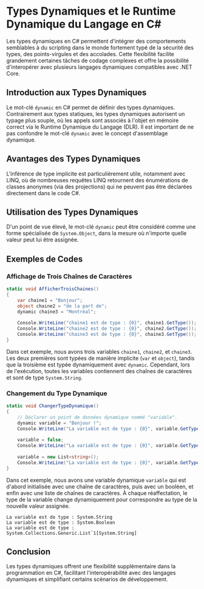 # Types Dynamiques et le Runtime Dynamique du Langage en C#

Les types dynamiques en C# permettent d'intégrer des comportements semblables à du scripting dans le monde fortement typé de la sécurité des types, des points-virgules et des accolades. Cette flexibilité facilite grandement certaines tâches de codage complexes et offre la possibilité d'interopérer avec plusieurs langages dynamiques compatibles avec .NET Core.

## Introduction aux Types Dynamiques

Le mot-clé `dynamic` en C# permet de définir des types dynamiques. Contrairement aux types statiques, les types dynamiques autorisent un typage plus souple, où les appels sont associés à l'objet en mémoire correct via le Runtime Dynamique du Langage (DLR). Il est important de ne pas confondre le mot-clé `dynamic` avec le concept d'assemblage dynamique.

## Avantages des Types Dynamiques

L'inférence de type implicite est particulièrement utile, notamment avec LINQ, où de nombreuses requêtes LINQ retournent des énumérations de classes anonymes (via des projections) qui ne peuvent pas être déclarées directement dans le code C#.

## Utilisation des Types Dynamiques

D'un point de vue élevé, le mot-clé `dynamic` peut être considéré comme une forme spécialisée de `System.Object`, dans la mesure où n'importe quelle valeur peut lui être assignée.

## Exemples de Codes

### Affichage de Trois Chaînes de Caractères

```csharp
static void AfficherTroisChaines()
{
    var chaine1 = "Bonjour";
    object chaine2 = "de la part de";
    dynamic chaine3 = "Montréal";
    
    Console.WriteLine("chaine1 est de type : {0}", chaine1.GetType());
    Console.WriteLine("chaine2 est de type : {0}", chaine2.GetType());
    Console.WriteLine("chaine3 est de type : {0}", chaine3.GetType());
}
```

Dans cet exemple, nous avons trois variables `chaine1`, `chaine2`, et `chaine3`. Les deux premières sont typées de manière implicite (`var` et `object`), tandis que la troisième est typée dynamiquement avec `dynamic`. Cependant, lors de l'exécution, toutes les variables contiennent des chaînes de caractères et sont de type `System.String`.

### Changement du Type Dynamique

```csharp
static void ChangerTypeDynamique()
{
    // Déclarer un point de données dynamique nommé "variable".
    dynamic variable = "Bonjour !";
    Console.WriteLine("La variable est de type : {0}", variable.GetType());
    
    variable = false;
    Console.WriteLine("La variable est de type : {0}", variable.GetType());
    
    variable = new List<string>();
    Console.WriteLine("La variable est de type : {0}", variable.GetType());
}
```

Dans cet exemple, nous avons une variable dynamique `variable` qui est d'abord initialisée avec une chaîne de caractères, puis avec un booléen, et enfin avec une liste de chaînes de caractères. À chaque réaffectation, le type de la variable change dynamiquement pour correspondre au type de la nouvelle valeur assignée.

```
La variable est de type : System.String
La variable est de type : System.Boolean
La variable est de type : System.Collections.Generic.List`1[System.String]
```

## Conclusion

Les types dynamiques offrent une flexibilité supplémentaire dans la programmation en C#, facilitant l'interopérabilité avec des langages dynamiques et simplifiant certains scénarios de développement.